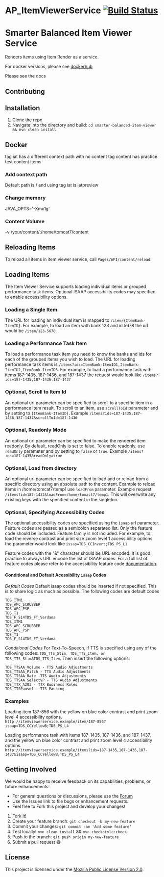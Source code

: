 # AP_ItemViewerService [![Build Status](https://travis-ci.org/osu-cass/AP_ItemViewerService.svg?branch=master)](https://travis-ci.org/osu-cass/AP_ItemViewerService)

# Smarter Balanced Item Viewer Service 
Renders items using Item Render as a service.

For docker versions, please see [dockerhub](https://hub.docker.com/r/osucass/ap_itemviewerservice/tags/)

Please see the docs

## Contributing

## Installation
1. Clone the repo
2. Navigate into the directory and build: `cd smarter-balanced-item-viewer && mvn clean install`

## Docker
tag iat has a different context path with no content
tag content has practice test content items

### Add context path
Default path is / and using tag iat is iatpreview

### Change memory 
JAVA_OPTS='-Xmx1g' 

### Content Volume
-v /your/content/:/home/tomcat7/content

## Reloading Items

To reload all items in item viewer service, call `Pages/API/content/reload`.

## Loading Items

The Item Viewer Service supports loading individual items or grouped performance task items.
Optional ISAAP accessibility codes may specified to enable accessibility options.

### Loading a Single Item
The URL for loading an individual item is mapped to `/item/{ItemBank-ItemID}`.
For example, to load an item with bank 123 and id 5678 the url would be `/item/123-5678`.

### Loading a Performance Task Item
To load a performance task item you need to know the banks and ids for each of the grouped items you wish to load.
The URL for loading performance task items is `/items?ids=ItemBank-ItemID1,ItemBank-ItemID2,ItemBank-ItemID3`.
For example, to load a performance task with items 187-1435, 187-1436, and 187-1437 the request would look like
`/items?ids=187-1435,187-1436,187-1437`

### Optional, Scroll to Item Id
An optional url parameter can be specified to scroll to a specific item in a performance item result. To scroll to an item, use `scrollToId` parameter and by setting to `{ItemBank-ItemID}`. Example `/items?ids=187-1435,187-1436,187-1437&scrollToId=187-1436`

### Optional, Readonly Mode
An optional url parameter can be specified to make the rendered item readonly. By default, readOnly is set to false. To enable readonly, use `readOnly` parameter and by setting to `false` or `true`. Example `/items?ids=187-1435&readOnly=true`

### Optional, Load from directory
An optional url parameter can be specified to load and or reload from a specific directory using an absolute path to the content. Example to reload items in /home/tomcat7/temp1 use `loadFrom` parameter. Example request `/items?id=187-1432&loadFrom=/home/tomact7/temp1`. This will overwrite any existing keys with the specified content in the singleton.

### Optional, Specifying Accessibility Codes
The optional accessibility codes are specified using the `isaap` url parameter.
Feature codes are passed as a semicolon separated list.
Only the feature code should be included. Feature family is not included.
For example, to load the reverse contrast and print size zoom level 1 accessibility options the parameter would look like
`issap=TDS_CCInvert;TDS_PS_L1`

Feature codes with the "&" character should be URL encoded.
It is good practice to always URL encode the list of ISAAP codes.
For a full list of feature codes please refer to the accessibility feature code
[documentation](http://www.smarterapp.org/documents/ISAAP-AccessibilityFeatureCodes.pdf).

#### Conditional and Default Acessibility `isaap` Codes
*Default Codes*
Default isaap codes should be inserted if not specified. This is to share logic as much as possible.
The following codes are default codes
```
TDS_ITM1
TDS_APC_SCRUBBER
TDS_APC_PSP
TDS_T1
TDS_F_S14TDS_FT_Verdana
TDS_ITM1
TDS_APC_SCRUBBER
TDS_APC_PSP
TDS_T1
TDS_F_S14TDS_FT_Verdana
```
*Conditional Codes*
For Text-To-Speech, if TTS is specified using any of the following codes: `TDS_TTS_Stim, TDS_TTS_Item, or TDS_TTS_Stim&TDS_TTS_Item`.
Then insert the following options:
```
TDS_TTSAA_Volume - TTS Audio Adjustments
TDS_TTSAA_Pitch - TTS Audio Adjustments
TDS_TTSAA_Rate -TTS Audio Adjustments
TDS_TTSAA_SelectVP - TTS Audio Adjustments
TDS_TTX_A203 - TTX Business Rules
TDS_TTSPause1 - TTS Pausing
```
### Examples
Loading item 187-856 with the yellow on blue color contrast and print zoom level 4 accessibility options.  
`http://itemviewerservice.example/item/187-856?isaap=TDS_CCYellowB;TDS_PS_L4`


Loading performance task with items 187-1435, 187-1436, and 187-1437, 
and the yellow on blue color contrast and print zoom level 4 accessibility options.  
`http://itemviewerservice.example/items?ids=187-1435,187-1436,187-1437&isaap=TDS_CCYellowB;TDS_PS_L4`


## Getting Involved
We would be happy to receive feedback on its capabilities, problems, or future enhancements:
* For general questions or discussions, please use the [Forum](http://forum.opentestsystem.org/viewforum.php?f=9)
* Use the Issues link to file bugs or enhancement requests.
* Feel free to Fork this project and develop your changes!

1. Fork it!
2. Create your feature branch: `git checkout -b my-new-feature`
3. Commit your changes: `git commit -am 'Add some feature'`
4. Test locally! `mvn clean install` && `mvn checkstyle:check`
5. Push to the branch: `git push origin my-new-feature`
6. Submit a pull request :smile:

## License
This project is licensed under the [Mozilla Public License Version 2.0](https://www.mozilla.org/en-US/MPL/2.0/).
